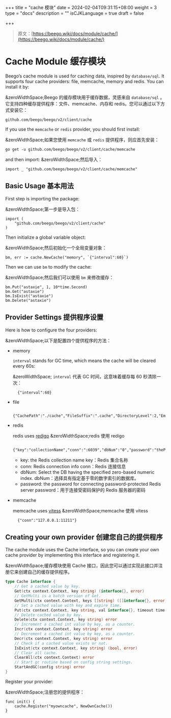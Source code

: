 +++
title = "cache 模块"
date = 2024-02-04T09:31:15+08:00
weight = 3
type = "docs"
description = ""
isCJKLanguage = true
draft = false

+++

> 原文：[https://beego.wiki/docs/module/cache/](https://beego.wiki/docs/module/cache/)

# Cache Module 缓存模块

Beego’s cache module is used for caching data, inspired by `database/sql`. It supports four cache providers: file, memcache, memory and redis. You can install it by:

&zeroWidthSpace;Beego 的缓存模块用于缓存数据，灵感来自 `database/sql` 。它支持四种缓存提供程序：文件、memcache、内存和 redis。您可以通过以下方式安装它：

```
github.com/beego/beego/v2/client/cache
```

If you use the `memcache` or `redis` provider, you should first install:

&zeroWidthSpace;如果您使用 `memcache` 或 `redis` 提供程序，则应首先安装：

```
go get -u github.com/beego/beego/v2/client/cache/memcache
```

and then import: 
&zeroWidthSpace;然后导入：

```
import _ "github.com/beego/beego/v2/client/cache/memcache"
```

## Basic Usage 基本用法

First step is importing the package:

&zeroWidthSpace;第一步是导入包：

```
import (
	"github.com/beego/beego/v2/client/cache"
)
```

Then initialize a global variable object:

&zeroWidthSpace;然后初始化一个全局变量对象：

```
bm, err := cache.NewCache("memory", `{"interval":60}`)
```

Then we can use `bm` to modify the cache:

&zeroWidthSpace;然后我们可以使用 `bm` 来修改缓存：

```
bm.Put("astaxie", 1, 10*time.Second)
bm.Get("astaxie")
bm.IsExist("astaxie")
bm.Delete("astaxie")
```

## Provider Settings 提供程序设置

Here is how to configure the four providers:

&zeroWidthSpace;以下是配置四个提供程序的方法：

- memory

  `interval` stands for GC time, which means the cache will be cleared every 60s:

  &zeroWidthSpace; `interval` 代表 GC 时间，这意味着缓存每 60 秒清除一次：

  ```
    {"interval":60}
  ```

- file

  ```
    {"CachePath":"./cache","FileSuffix":".cache","DirectoryLevel":2,"EmbedExpiry":120}
  ```

- redis

  redis uses [redigo](https://github.com/garyburd/redigo/tree/master/redis) 
  &zeroWidthSpace;redis 使用 redigo

  ```
    {"key":"collectionName","conn":":6039","dbNum":"0","password":"thePassWord"}
  ```

  - key: the Redis collection name
    key：Redis 集合名称
  - conn: Redis connection info
    conn：Redis 连接信息
  - dbNum: Select the DB having the specified zero-based numeric index.
    dbNum：选择具有指定基于零的数字索引的数据库。
  - password: the password for connecting password-protected Redis server
    password：用于连接受密码保护的 Redis 服务器的密码

- memcache

  memcache uses [vitess](http://code.google.com/p/vitess/go/memcache) 
  &zeroWidthSpace;memcache 使用 vitess

  ```
    {"conn":"127.0.0.1:11211"}
  ```

## Creating your own provider 创建您自己的提供程序

The cache module uses the Cache interface, so you can create your own cache provider by implementing this interface and registering it.

&zeroWidthSpace;缓存模块使用 Cache 接口，因此您可以通过实现此接口并注册它来创建自己的缓存提供程序。

```go
type Cache interface {
	// Get a cached value by key.
	Get(ctx context.Context, key string) (interface{}, error)
	// GetMulti is a batch version of Get.
	GetMulti(ctx context.Context, keys []string) ([]interface{}, error)
	// Set a cached value with key and expire time.
	Put(ctx context.Context, key string, val interface{}, timeout time.Duration) error
	// Delete cached value by key.
	Delete(ctx context.Context, key string) error
	// Increment a cached int value by key, as a counter.
	Incr(ctx context.Context, key string) error
	// Decrement a cached int value by key, as a counter.
	Decr(ctx context.Context, key string) error
	// Check if a cached value exists or not.
	IsExist(ctx context.Context, key string) (bool, error)
	// Clear all cache.
	ClearAll(ctx context.Context) error
	// Start gc routine based on config string settings.
	StartAndGC(config string) error
}
```

Register your provider:

&zeroWidthSpace;注册您的提供程序：

```
func init() {
	cache.Register("myowncache", NewOwnCache())
}
```